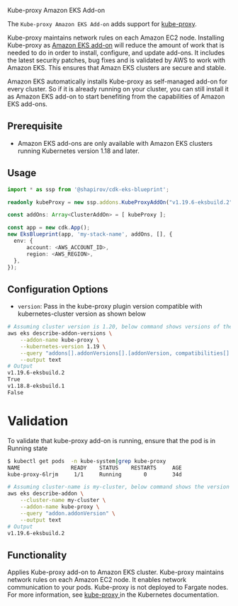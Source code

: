 Kube-proxy Amazon EKS Add-on

The `Kube-proxy Amazon EKS Add-on` adds support for [kube-proxy](https://kubernetes.io/docs/concepts/overview/components/#kube-proxy).

Kube-proxy maintains network rules on each Amazon EC2 node. Installing Kube-proxy as [Amazon EKS add-on](https://docs.aws.amazon.com/eks/latest/userguide/eks-add-ons.html) will reduce the amount of work that is needed to do in order to install, configure, and update add-ons. It includes the latest security patches, bug fixes and is validated by AWS to work with Amazon EKS. This ensures that Amazn EKS clusters are secure and stable.

Amazon EKS automatically installs Kube-proxy as self-managed add-on for every cluster. So if it is already running on your cluster, you can still install it as Amazon EKS add-on to start benefiting from the capabilities of Amazon EKS add-ons.

## Prerequisite
- Amazon EKS add-ons are only available with Amazon EKS clusters running Kubernetes version 1.18 and later.

## Usage

```typescript
import * as ssp from '@shapirov/cdk-eks-blueprint';

readonly kubeProxy = new ssp.addons.KubeProxyAddOn("v1.19.6-eksbuild.2");// optionally specify image version to pull  or empty constructor

const addOns: Array<ClusterAddOn> = [ kubeProxy ];

const app = new cdk.App();
new EksBlueprint(app, 'my-stack-name', addOns, [], {
  env: {
      account: <AWS_ACCOUNT_ID>,
      region: <AWS_REGION>,
  },
});
```
## Configuration Options

   - `version`: Pass in the kube-proxy plugin version compatible with kubernetes-cluster version as shown below
```bash
# Assuming cluster version is 1.20, below command shows versions of the Kube-proxy add-on available for the specified cluster's version.
aws eks describe-addon-versions \
    --addon-name kube-proxy \
    --kubernetes-version 1.19 \
    --query "addons[].addonVersions[].[addonVersion, compatibilities[].defaultVersion]" \
    --output text
# Output
v1.19.6-eksbuild.2
True
v1.18.8-eksbuild.1
False
```
# Validation
To validate that kube-proxy add-on is running, ensure that the pod is in Running state
```bash
$ kubectl get pods  -n kube-system|grep kube-proxy
NAME                READY    STATUS    RESTARTS     AGE
kube-proxy-6lrjm     1/1     Running       0        34d
```  
```bash
# Assuming cluster-name is my-cluster, below command shows the version of Kube-proxy installed. Check if it is same as the version installed via EKS add-on
aws eks describe-addon \
    --cluster-name my-cluster \
    --addon-name kube-proxy \
    --query "addon.addonVersion" \
    --output text
# Output
v1.19.6-eksbuild.2
```
## Functionality

Applies Kube-proxy add-on to Amazon EKS cluster. Kube-proxy maintains network rules on each Amazon EC2 node. It enables network communication to your pods. Kube-proxy is not deployed to Fargate nodes. For more information, see [ kube-proxy ](https://kubernetes.io/docs/concepts/overview/components/#kube-proxy) in the Kubernetes documentation.